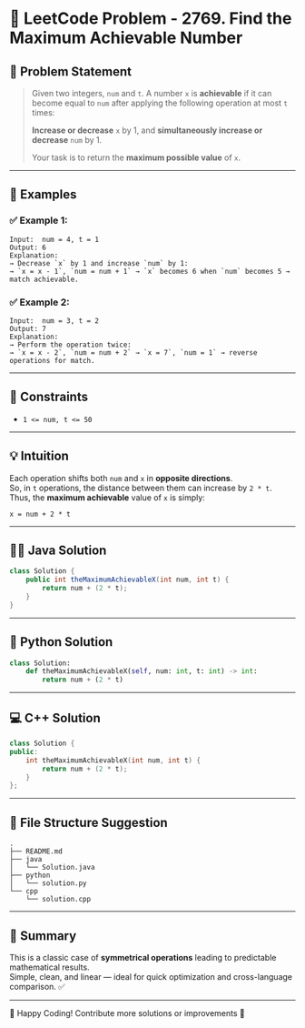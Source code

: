 # 🧠 LeetCode Problem - 2769. Find the Maximum Achievable Number

## 🚀 Problem Statement

> Given two integers, `num` and `t`. A number `x` is **achievable** if it can become equal to `num` after applying the following operation at most `t` times:
>
> **Increase or decrease** `x` by 1, and **simultaneously increase or decrease** `num` by 1.
>
> Your task is to return the **maximum possible value** of `x`.

---

## 🧩 Examples

### ✅ Example 1:
```
Input:  num = 4, t = 1  
Output: 6  
Explanation:  
→ Decrease `x` by 1 and increase `num` by 1:  
→ `x = x - 1`, `num = num + 1` → `x` becomes 6 when `num` becomes 5 → match achievable.
```

### ✅ Example 2:
```
Input:  num = 3, t = 2  
Output: 7  
Explanation:  
→ Perform the operation twice:  
→ `x = x - 2`, `num = num + 2` → `x = 7`, `num = 1` → reverse operations for match.
```

---

## 📌 Constraints
- `1 <= num, t <= 50`

---

## 💡 Intuition

Each operation shifts both `num` and `x` in **opposite directions**.  
So, in `t` operations, the distance between them can increase by `2 * t`.  
Thus, the **maximum achievable** value of `x` is simply:

```
x = num + 2 * t
```

---

## 🧑‍💻 Java Solution
```java
class Solution {
    public int theMaximumAchievableX(int num, int t) {
        return num + (2 * t);
    }
}
```

---

## 🐍 Python Solution
```python
class Solution:
    def theMaximumAchievableX(self, num: int, t: int) -> int:
        return num + (2 * t)
```

---

## 💻 C++ Solution
```cpp
class Solution {
public:
    int theMaximumAchievableX(int num, int t) {
        return num + (2 * t);
    }
};
```

---

## 📁 File Structure Suggestion
```
.
├── README.md
├── java
│   └── Solution.java
├── python
│   └── solution.py
└── cpp
    └── solution.cpp
```

---

## 🏁 Summary
This is a classic case of **symmetrical operations** leading to predictable mathematical results.  
Simple, clean, and linear — ideal for quick optimization and cross-language comparison. ✅

---

🔗 Happy Coding! Contribute more solutions or improvements 🚀  
